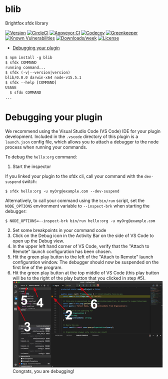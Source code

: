 blib
====

Brightfox sfdx library

[![Version](https://img.shields.io/npm/v/blib.svg)](https://npmjs.org/package/blib)
[![CircleCI](https://circleci.com/gh/WebstormProjects/blib/tree/master.svg?style=shield)](https://circleci.com/gh/WebstormProjects/blib/tree/master)
[![Appveyor CI](https://ci.appveyor.com/api/projects/status/github/WebstormProjects/blib?branch=master&svg=true)](https://ci.appveyor.com/project/heroku/blib/branch/master)
[![Codecov](https://codecov.io/gh/WebstormProjects/blib/branch/master/graph/badge.svg)](https://codecov.io/gh/WebstormProjects/blib)
[![Greenkeeper](https://badges.greenkeeper.io/WebstormProjects/blib.svg)](https://greenkeeper.io/)
[![Known Vulnerabilities](https://snyk.io/test/github/WebstormProjects/blib/badge.svg)](https://snyk.io/test/github/WebstormProjects/blib)
[![Downloads/week](https://img.shields.io/npm/dw/blib.svg)](https://npmjs.org/package/blib)
[![License](https://img.shields.io/npm/l/blib.svg)](https://github.com/WebstormProjects/blib/blob/master/package.json)

<!-- toc -->
* [Debugging your plugin](#debugging-your-plugin)
<!-- tocstop -->
<!-- install -->
<!-- usage -->
```sh-session
$ npm install -g blib
$ sfdx COMMAND
running command...
$ sfdx (-v|--version|version)
blib/0.0.0 darwin-x64 node-v15.5.1
$ sfdx --help [COMMAND]
USAGE
  $ sfdx COMMAND
...
```
<!-- usagestop -->
<!-- commands -->

<!-- commandsstop -->
<!-- debugging-your-plugin -->
# Debugging your plugin
We recommend using the Visual Studio Code (VS Code) IDE for your plugin development. Included in the `.vscode` directory of this plugin is a `launch.json` config file, which allows you to attach a debugger to the node process when running your commands.

To debug the `hello:org` command: 
1. Start the inspector
  
If you linked your plugin to the sfdx cli, call your command with the `dev-suspend` switch: 
```sh-session
$ sfdx hello:org -u myOrg@example.com --dev-suspend
```
  
Alternatively, to call your command using the `bin/run` script, set the `NODE_OPTIONS` environment variable to `--inspect-brk` when starting the debugger:
```sh-session
$ NODE_OPTIONS=--inspect-brk bin/run hello:org -u myOrg@example.com
```

2. Set some breakpoints in your command code
3. Click on the Debug icon in the Activity Bar on the side of VS Code to open up the Debug view.
4. In the upper left hand corner of VS Code, verify that the "Attach to Remote" launch configuration has been chosen.
5. Hit the green play button to the left of the "Attach to Remote" launch configuration window. The debugger should now be suspended on the first line of the program. 
6. Hit the green play button at the top middle of VS Code (this play button will be to the right of the play button that you clicked in step #5).
<br><img src=".images/vscodeScreenshot.png" width="480" height="278"><br>
Congrats, you are debugging!

